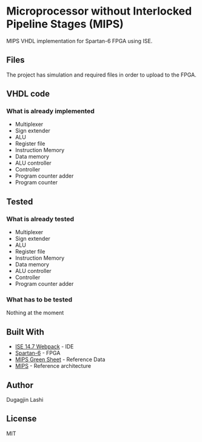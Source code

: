 # Microprocessor without Interlocked Pipeline Stages (MIPS)

MIPS VHDL implementation for Spartan-6 FPGA using ISE.

## Files

The project has simulation and required files in order to upload to the FPGA.

## VHDL code
### What is already implemented

- Multiplexer
- Sign extender
- ALU
- Register file
- Instruction Memory
- Data memory
- ALU controller
- Controller
- Program counter adder
- Program counter

## Tested
### What is already tested

- Multiplexer
- Sign extender
- ALU
- Register file
- Instruction Memory
- Data memory
- ALU controller
- Controller
- Program counter adder

### What has to be tested

Nothing at the moment

## Built With

* [ISE 14.7 Webpack](https://www.xilinx.com/products/design-tools/ise-design-suite.html) - IDE
* [Spartan-6](https://www.xilinx.com/products/silicon-devices/fpga/spartan-6.html) - FPGA
* [MIPS Green Sheet](https://inst.eecs.berkeley.edu/~cs61c/resources/MIPS_Green_Sheet.pdf) - Reference Data
* [MIPS](https://i.imgur.com/6R3Xz.png) - Reference architecture

## Author

Dugagjin Lashi

## License

MIT
